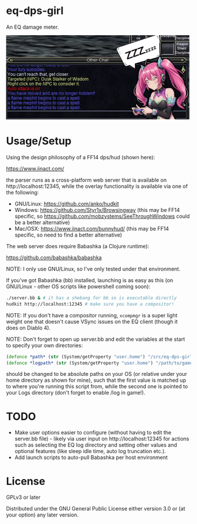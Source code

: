 # eq-dps-girl

An EQ damage meter.

![eq-dps-girl](https://github.com/ahungry/eq-dps-girl/blob/master/eq-dps-girl.gif)

# Usage/Setup

Using the design philosophy of a FF14 dps/hud (shown here):

https://www.iinact.com/

the parser runs as a cross-platform web server that is available on
http://localhost:12345, while the overlay functionality is available
via one of the following:

- GNU/Linux: https://github.com/anko/hudkit
- Windows: https://github.com/Styr1x/Browsingway (this may be FF14
  specific, so https://github.com/mobzystems/SeeThroughWindows could
  be a better alternative)
- Mac/OSX: https://www.iinact.com/bunnyhud/ (this may be FF14
  specific, so need to find a better alternative)

The web server does require Babashka (a Clojure runtime):

https://github.com/babashka/babashka

NOTE: I only use GNU/Linux, so I've only tested under that environment.

If you've got Babashka (bb) installed, launching is as easy as this
(on GNU/Linux - other OS scripts like powershell coming soon):

```sh
./server.bb & # it has a shebang for bb so is executable directly
hudkit http://localhost:12345 # make sure you have a compositor!
```

NOTE: If you don't have a compositor running, `xcompmgr` is a super
light weight one that doesn't cause VSync issues on the EQ client
(though it does on Diablo 4).

NOTE: Don't forget to open up server.bb and edit the variables at the
start to specify your own directories:

```clojure
(defonce *path* (str (System/getProperty "user.home") "/src/eq-dps-girl/"))
(defonce *logpath* (str (System/getProperty "user.home") "/path/to/game/Logs/"))
```

should be changed to be absolute paths on your OS (or relative under
your home directory as shown for mine), such that the first value is
matched up to where you're running this script from, while the second
one is pointed to your Logs directory (don't forget to enable /log in game!).

# TODO

- Make user options easier to configure (without having to edit the
server.bb file) - likely via user input on http://localhost:12345 for
actions such as selecting the EQ log directory and setting other
values and optional features (like sleep idle time, auto log
truncation etc.).
- Add launch scripts to auto-pull Babashka per host environment

# License

GPLv3 or later

Distributed under the GNU General Public License either version 3.0 or (at
your option) any later version.
